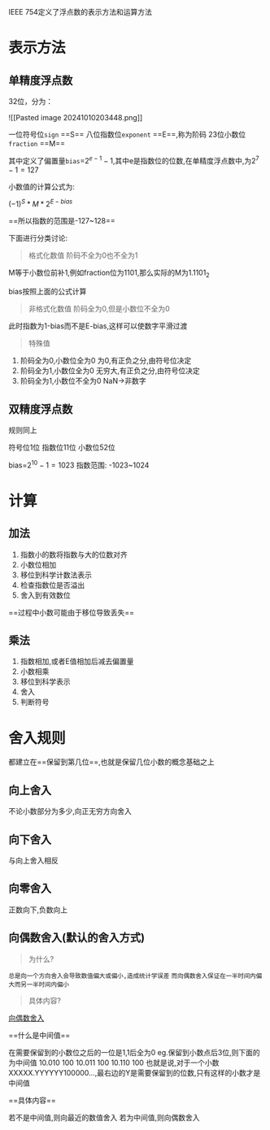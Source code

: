 IEEE 754定义了浮点数的表示方法和运算方法

# 表示方法

## 单精度浮点数

32位，分为：

![[Pasted image 20241010203448.png]]

一位符号位`sign`   ==S==
八位指数位`exponent`  ==E==,称为阶码
23位小数位`fraction` ==M==

其中定义了偏置量`bias`=$2^{e-1}-1$,其中e是指数位的位数,在单精度浮点数中,为$2^7-1=127$

小数值的计算公式为:

$(-1)^S*M*2^{E-bias}$

==所以指数的范围是-127~128==

下面进行分类讨论:

> 格式化数值
> 阶码不全为0也不全为1

M等于小数位前补1,例如fraction位为1101,那么实际的M为$1.1101_2$

bias按照上面的公式计算

> 非格式化数值
> 阶码全为0,但是小数位不全为0

此时指数为1-bias而不是E-bias,这样可以使数字平滑过渡

> 特殊值

1. 阶码全为0,小数位全为0
为0,有正负之分,由符号位决定
2. 阶码全为1,小数位全为0
无穷大,有正负之分,由符号位决定
3. 阶码全为1,小数位不全为0
NaN->非数字

## 双精度浮点数

规则同上

符号位1位
指数位11位
小数位52位

bias=$2^{10}-1=1023$
指数范围:
-1023~1024
# 计算

## 加法

1. 指数小的数将指数与大的位数对齐
2. 小数位相加
3. 移位到科学计数法表示
4. 检查指数位是否溢出
5. 舍入到有效数位

==过程中小数可能由于移位导致丢失==

## 乘法

1. 指数相加,或者E值相加后减去偏置量
2. 小数相乘
3. 移位到科学表示
4. 舍入
5. 判断符号

# 舍入规则

都建立在==保留到第几位==,也就是保留几位小数的概念基础之上
## 向上舍入

不论小数部分为多少,向正无穷方向舍入

## 向下舍入

与向上舍入相反

## 向零舍入

正数向下,负数向上

## 向偶数舍入(默认的舍入方式)

> 为什么?

`总是向一个方向舍入会导致数值偏大或偏小,造成统计学误差`
`而向偶数舍入保证在一半时间内偏大而另一半时间内偏小`

> 具体内容?

[向偶数舍入](https://blog.leodots.me/post/45-ieee754-rounding-rules.html)

==什么是中间值==

在需要保留到的小数位之后的一位是1,1后全为0
eg.保留到小数点后3位,则下面的为中间值
10.010 100
10.011 100
10.110 100
也就是说,对于一个小数XXXXX.YYYYYY100000...,最右边的Y是需要保留到的位数,只有这样的小数才是中间值

==具体内容==

若不是中间值,则向最近的数值舍入
若为中间值,则向偶数舍入